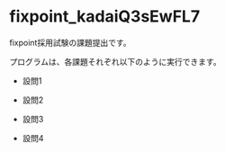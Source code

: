 # fixpoint_kadaiQ3sEwFL7
fixpoint採用試験の課題提出です。

プログラムは、各課題それぞれ以下のように実行できます。
 - 設問1

 - 設問2
 
 - 設問3
 
 - 設問4
